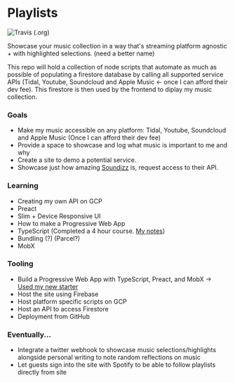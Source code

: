 # Playlists

![Travis (.org)](https://img.shields.io/travis/bmitchinson/Playlists?logo=travis&style=for-the-badge)

Showcase your music collection in a way that's streaming platform agnostic + with highlighted selections.
(need a better name)

This repo will hold a collection of node scripts that automate as much as possible of populating a firestore database by
calling all supported service APIs (Tidal, Youtube, Soundcloud and Apple Music <- once I can afford their dev fee). This
firestore is then used by the frontend to diplay my music collection.

### Goals

-   Make my music accessible on any platform: Tidal, Youtube, Soundcloud and Apple Music (Once I can afford their dev fee)
-   Provide a space to showcase and log what music is important to me and why
-   Create a site to demo a potential service.
-   Showcase just how amazing [Soundizz](https://soundiiz.com) is, request access to their API.

### Learning

-   Creating my own API on GCP
-   Preact
-   Slim + Device Responsive UI
-   How to make a Progressive Web App
-   TypeScript (Completed a 4 hour course. [My notes](https://github.com/bmitchinson/LearningTypescript))
-   Bundling (?) (Parcel?)
-   MobX

### Tooling

-   Build a Progressive Web App with TypeScript, Preact, and MobX -> [Used my new starter](https://github.com/bmitchinson/preact-typescript-pwa-starter)
-   Host the site using Firebase
-   Host platform specific scripts on GCP
-   Host an API to access Firestore
-   Deployment from GitHub

### Eventually...

-   Integrate a twitter webhook to showcase music selections/highlights alongside personal writing to note random reflections on
    music
-   Let guests sign into the site with Spotify to be able to follow playlists directly from site
